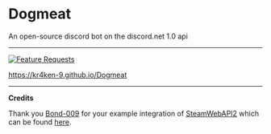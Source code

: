 # Dogmeat
An open-source discord bot on the discord.net 1.0 api

---

[![Feature Requests](http://feathub.com/Kr4ken-9/Dogmeat?format=svg)](http://feathub.com/Kr4ken-9/Dogmeat)

https://kr4ken-9.github.io/Dogmeat

---

**Credits**

Thank you [Bond-009](https://github.com/Bond-009/) for your example integration of [SteamWebAPI2](https://github.com/babelshift/SteamWebAPI2) which can be found [here](https://github.com/Bond-009/iTool.DiscordBot).
